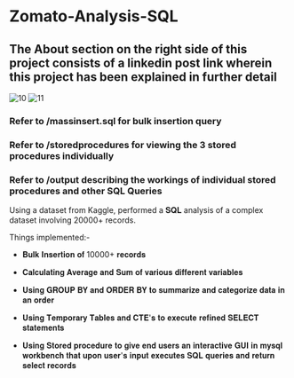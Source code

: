 # Zomato-Analysis-SQL
## The About section on the right side of this project consists of a linkedin post link wherein this project has been explained in further detail


![10](https://github.com/Shuprotikroy/Zomato-Analysis-SQL/assets/70252750/8b714b25-9ed1-4f73-bc68-d6763fddc0ba)
![11](https://github.com/Shuprotikroy/Zomato-Analysis-SQL/assets/70252750/e5864860-4cc6-4ddf-9a93-5f13617cb090)
### Refer to /massinsert.sql for bulk insertion query
### Refer to /storedprocedures for viewing the 3 stored procedures individually
### Refer to /output describing the workings of individual stored procedures and other SQL Queries

Using a dataset from Kaggle, performed a 𝐒𝐐𝐋 analysis of a complex dataset involving 20000+ records.

Things implemented:-
- 𝐁𝐮𝐥𝐤 𝐈𝐧𝐬𝐞𝐫𝐭𝐢𝐨𝐧 𝐨𝐟 10000+ 𝐫𝐞𝐜𝐨𝐫𝐝𝐬

- 𝐂𝐚𝐥𝐜𝐮𝐥𝐚𝐭𝐢𝐧𝐠 𝐀𝐯𝐞𝐫𝐚𝐠𝐞 𝐚𝐧𝐝 𝐒𝐮𝐦 𝐨𝐟 𝐯𝐚𝐫𝐢𝐨𝐮𝐬 𝐝𝐢𝐟𝐟𝐞𝐫𝐞𝐧𝐭 𝐯𝐚𝐫𝐢𝐚𝐛𝐥𝐞𝐬

- 𝐔𝐬𝐢𝐧𝐠 𝐆𝐑𝐎𝐔𝐏 𝐁𝐘 𝐚𝐧𝐝 𝐎𝐑𝐃𝐄𝐑 𝐁𝐘 𝐭𝐨 𝐬𝐮𝐦𝐦𝐚𝐫𝐢𝐳𝐞 𝐚𝐧𝐝 𝐜𝐚𝐭𝐞𝐠𝐨𝐫𝐢𝐳𝐞 𝐝𝐚𝐭𝐚 𝐢𝐧 𝐚𝐧 𝐨𝐫𝐝𝐞𝐫

- 𝐔𝐬𝐢𝐧𝐠 𝐓𝐞𝐦𝐩𝐨𝐫𝐚𝐫𝐲 𝐓𝐚𝐛𝐥𝐞𝐬 𝐚𝐧𝐝 𝐂𝐓𝐄'𝐬 𝐭𝐨 𝐞𝐱𝐞𝐜𝐮𝐭𝐞 𝐫𝐞𝐟𝐢𝐧𝐞𝐝 𝐒𝐄𝐋𝐄𝐂𝐓 𝐬𝐭𝐚𝐭𝐞𝐦𝐞𝐧𝐭𝐬

- 𝐔𝐬𝐢𝐧𝐠 𝐒𝐭𝐨𝐫𝐞𝐝 𝐩𝐫𝐨𝐜𝐞𝐝𝐮𝐫𝐞 𝐭𝐨 𝐠𝐢𝐯𝐞 𝐞𝐧𝐝 𝐮𝐬𝐞𝐫𝐬 𝐚𝐧 𝐢𝐧𝐭𝐞𝐫𝐚𝐜𝐭𝐢𝐯𝐞 𝐆𝐔𝐈 𝐢𝐧 𝐦𝐲𝐬𝐪𝐥 𝐰𝐨𝐫𝐤𝐛𝐞𝐧𝐜𝐡 𝐭𝐡𝐚𝐭 𝐮𝐩𝐨𝐧 𝐮𝐬𝐞𝐫'𝐬 𝐢𝐧𝐩𝐮𝐭 𝐞𝐱𝐞𝐜𝐮𝐭𝐞𝐬 𝐒𝐐𝐋 𝐪𝐮𝐞𝐫𝐢𝐞𝐬 𝐚𝐧𝐝 𝐫𝐞𝐭𝐮𝐫𝐧 𝐬𝐞𝐥𝐞𝐜𝐭 𝐫𝐞𝐜𝐨𝐫𝐝𝐬
